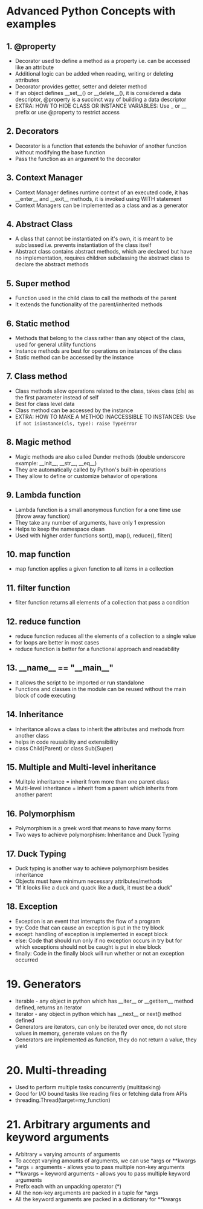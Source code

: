 # Advanced Python Concepts with examples

## 1. @property

- Decorator used to define a method as a property i.e. can be accessed like an attribute
- Additional logic can be added when reading, writing or deleting attributes
- Decorator provides getter, setter and deleter method
- If an object defines \_\_set\_\_() or \_\_delete\_\_(), it is considered a data descriptor, @property is a succinct way of building a data descriptor
- EXTRA: HOW TO HIDE CLASS OR INSTANCE VARIABLES: Use \_ or \_\_ prefix or use @property to restrict access

## 2. Decorators

- Decorator is a function that extends the behavior of another function without modifying the base function
- Pass the function as an argument to the decorator

## 3. Context Manager

- Context Manager defines runtime context of an executed code, it has \_\_enter\_\_ and \_\_exit\_\_ methods, it is invoked using WITH statement
- Context Managers can be implemented as a class and as a generator

## 4. Abstract Class

- A class that cannot be instantiated on it's own, it is meant to be subclassed i.e. prevents instantiation of the class itself
- Abstract class contains abstract methods, which are declared but have no implementation, requires children subclassing the abstract class to declare the abstract methods

## 5. Super method

- Function used in the child class to call the methods of the parent
- It extends the functionality of the parent/inherited methods

## 6. Static method

- Methods that belong to the class rather than any object of the class, used for general utility functions
- Instance methods are best for operations on instances of the class
- Static method can be accessed by the instance

## 7. Class method

- Class methods allow operations related to the class, takes class (cls) as the first parameter instead of self
- Best for class level data
- Class method can be accessed by the instance
- EXTRA: HOW TO MAKE A METHOD INACCESSIBLE TO INSTANCES: Use `if not isinstance(cls, type): raise TypeError`

## 8. Magic method

- Magic methods are also called Dunder methods (double underscore example: \_\_init\_\_, \_\_str\_\_, \_\_eq\_\_)
- They are automatically called by Python's built-in operations
- They allow to define or customize behavior of operations

## 9. Lambda function

- Lambda function is a small anonymous function for a one time use (throw away function)
- They take any number of arguments, have only 1 expression
- Helps to keep the namespace clean
- Used with higher order functions sort(), map(), reduce(), filter()

## 10. map function

- map function applies a given function to all items in a collection

## 11. filter function

- filter function returns all elements of a collection that pass a condition

## 12. reduce function

- reduce function reduces all the elements of a collection to a single value
- for loops are better in most cases
- reduce function is better for a functional approach and readability

## 13. \_\_name\_\_ == "\_\_main\_\_"

- It allows the script to be imported or run standalone
- Functions and classes in the module can be reused without the main block of code executing

## 14. Inheritance

- Inheritance allows a class to inherit the attributes and methods from another class
- helps in code reusability and extensibility
- class Child(Parent) or class Sub(Super)

## 15. Multiple and Multi-level inheritance

- Mulitple inheritance = inherit from more than one parent class
- Multi-level inheritance = inherit from a parent which inherits from another parent

## 16. Polymorphism

- Polymorphism is a greek word that means to have many forms
- Two ways to achieve polymorphism: Inheritance and Duck Typing

## 17. Duck Typing

- Duck typing is another way to achieve polymorphism besides inheritance
- Objects must have minimum necessary attributes/methods
- "If it looks like a duck and quack like a duck, it must be a duck"

## 18. Exception

- Exception is an event that interrupts the flow of a program
- try: Code that can cause an exception is put in the try block
- except: handling of exception is implemented in except block
- else: Code that should run only if no exception occurs in try but for which exceptions should not be caught is put in else block
- finally: Code in the finally block will run whether or not an exception occurred

# 19. Generators

- Iterable - any object in python which has \_\_iter\_\_ or \_\_getitem\_\_ method defined, returns an iterator
- Iterator - any object in python which has \_\_next\_\_ or next() method defined
- Generators are iterators, can only be iterated over once, do not store values in memory, generate values on the fly
- Generators are implemented as function, they do not return a value, they yield

# 20. Multi-threading

- Used to perform multiple tasks concurrently (multitasking)
- Good for I/O bound tasks like reading files or fetching data from APIs
- threading.Thread(target=my_function)

# 21. Arbitrary arguments and keyword arguments

- Arbitrary = varying amounts of arguments
- To accept varying amounts of arguments, we can use \*args or \*\*kwargs
- \*args = arguments - allows you to pass multiple non-key arguments
- \*\*kwargs = keyword arguments - allows you to pass multiple keyword arguments
- Prefix each with an unpacking operator (\*)
- All the non-key arguments are packed in a tuple for \*args
- All the keyword arguments are packed in a dictionary for \*\*kwargs
